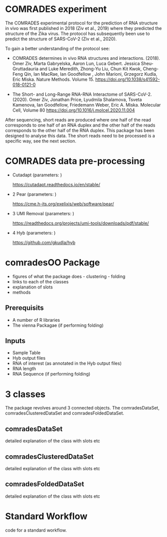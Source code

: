 # COMRADES experiment


The COMRADES experimental protocol for the prediction of RNA structure in vivo was first published in 2018 (Ziv et al., 2019) where they predicted the structure of the Zika virus. The protocol has subsequently been use to predict the structure of SARS-CoV-2 (Ziv et al., 2020).

To gain a better understanding of the protocol see:


* COMRADES determines in vivo RNA structures and interactions. (2018). Omer Ziv, Marta Gabryelska, Aaron Lun, Luca Gebert. Jessica Sheu-Gruttadauria and Luke Meredith, Zhong-Yu Liu,  Chun Kit Kwok, Cheng-Feng Qin, Ian MacRae, Ian Goodfellow , John Marioni, Grzegorz Kudla, Eric Miska.  Nature Methods. Volume 15. https://doi.org/10.1038/s41592-018-0121-0   

* The Short- and Long-Range RNA-RNA Interactome of SARS-CoV-2. (2020). Omer Ziv, Jonathan Price, Lyudmila Shalamova, Tsveta Kamenova, Ian Goodfellow, Friedemann Weber, Eric A. Miska. Molecular Cell,
Volume 80
    https://doi.org/10.1016/j.molcel.2020.11.004



After sequencing, short reads are produced where one half of the read corresponds to one half of an RNA duplex and the other half of the reads corresponds to the other half of the RNA duplex. This package has been designed to analyse this data. The short reads need to be processed is a specific way, see the next section. 

# COMRADES data pre-processing

* Cutadapt (parameters: )

    https://cutadapt.readthedocs.io/en/stable/
* 2 Pear (parameters: )

    https://cme.h-its.org/exelixis/web/software/pear/
* 3 UMI Removal (parameters: )

    https://readthedocs.org/projects/umi-tools/downloads/pdf/stable/
* 4 Hyb (parameters: )

    https://github.com/gkudla/hyb

# comradesOO Package

* figures of what the package does  - clustering - folding 
* links to each of the classes 
* explanation of slots 
* methods


## Prerequisits 

* A number of R libraries
* The vienna Packagae (if performing folding)

## Inputs

* Sample Table
* Hyb output files
* RNA of interest (as annotated in the Hyb output files)
* RNA length
* RNA Sequence (if performing folding)



# 3 classes

The package revolves around 3 connected objects. The comradesDataSet, comradesClusteredDataSet and comradesFoldedDataSet. 

## comradesDataSet

detailed explanation of the class with slots etc

## comradesClusteredDataSet

detailed explanation of the class with slots etc

## comradesFoldedDataSet

detailed explanation of the class with slots etc

# Standard Workflow

code for a standard workflow. 
